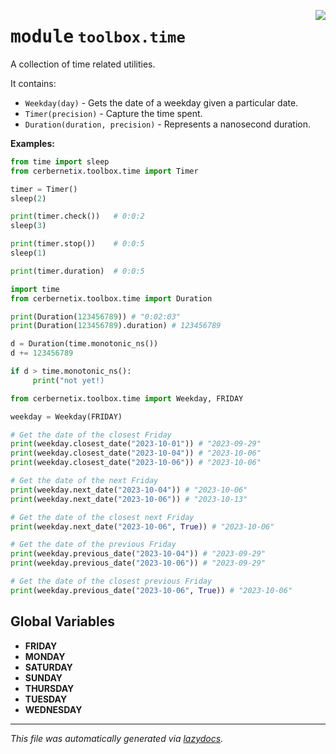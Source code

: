 <!-- markdownlint-disable -->

<a href="../src/cerbernetix/toolbox/time/__init__.py#L0"><img align="right" style="float:right;" src="https://img.shields.io/badge/-source-cccccc?style=flat-square"></a>

# <kbd>module</kbd> `toolbox.time`
A collection of time related utilities. 

It contains: 
- `Weekday(day)` - Gets the date of a weekday given a particular date. 
- `Timer(precision)` - Capture the time spent. 
- `Duration(duration, precision)` - Represents a nanosecond duration. 



**Examples:**
 ```python
from time import sleep
from cerbernetix.toolbox.time import Timer

timer = Timer()
sleep(2)

print(timer.check())   # 0:0:2
sleep(3)

print(timer.stop())    # 0:0:5
sleep(1)

print(timer.duration)  # 0:0:5
``` 

```python
import time
from cerbernetix.toolbox.time import Duration

print(Duration(123456789)) # "0:02:03"
print(Duration(123456789).duration) # 123456789

d = Duration(time.monotonic_ns())
d += 123456789

if d > time.monotonic_ns():
     print("not yet!)
``` 

```python
from cerbernetix.toolbox.time import Weekday, FRIDAY

weekday = Weekday(FRIDAY)

# Get the date of the closest Friday
print(weekday.closest_date("2023-10-01")) # "2023-09-29"
print(weekday.closest_date("2023-10-04")) # "2023-10-06"
print(weekday.closest_date("2023-10-06")) # "2023-10-06"

# Get the date of the next Friday
print(weekday.next_date("2023-10-04")) # "2023-10-06"
print(weekday.next_date("2023-10-06")) # "2023-10-13"

# Get the date of the closest next Friday
print(weekday.next_date("2023-10-06", True)) # "2023-10-06"

# Get the date of the previous Friday
print(weekday.previous_date("2023-10-04")) # "2023-09-29"
print(weekday.previous_date("2023-10-06")) # "2023-09-29"

# Get the date of the closest previous Friday
print(weekday.previous_date("2023-10-06", True)) # "2023-10-06"
``` 

**Global Variables**
---------------
- **FRIDAY**
- **MONDAY**
- **SATURDAY**
- **SUNDAY**
- **THURSDAY**
- **TUESDAY**
- **WEDNESDAY**




---

_This file was automatically generated via [lazydocs](https://github.com/ml-tooling/lazydocs)._
